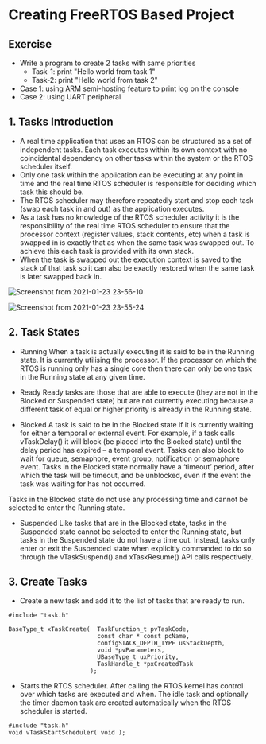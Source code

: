 <h1> Creating FreeRTOS Based Project </h1>

## Exercise
- Write a program to create 2 tasks with same priorities
	+ Task-1: print "Hello world from task 1" 
	+ Task-2: print "Hello world from task 2"
- Case 1: using ARM semi-hosting feature to print log on the console
- Case 2: using UART peripheral

## 1. Tasks Introduction 
- A real time application that uses an RTOS can be structured as a set of independent tasks. Each task executes within its own context with no coincidental dependency on other tasks within the system or the RTOS scheduler itself. 
- Only one task within the application can be executing at any point in time and the real time RTOS scheduler is responsible for deciding which task this should be. 
- The RTOS scheduler may therefore repeatedly start and stop each task (swap each task in and out) as the application executes. 
- As a task has no knowledge of the RTOS scheduler activity it is the responsibility of the real time RTOS scheduler to ensure that the processor context (register values, stack contents, etc) when a task is swapped in is exactly that as when the same task was swapped out. To achieve this each task is provided with its own stack. 
- When the task is swapped out the execution context is saved to the stack of that task so it can also be exactly restored when the same task is later swapped back in.

![Screenshot from 2021-01-23 23-56-10](https://user-images.githubusercontent.com/32474027/105630034-e0cd1800-5e89-11eb-92b0-69077df38084.png)

![Screenshot from 2021-01-23 23-55-24](https://user-images.githubusercontent.com/32474027/105630042-ecb8da00-5e89-11eb-8e04-cfb1a562f89d.png)

## 2. Task States
- Running
When a task is actually executing it is said to be in the Running state. It is currently utilising the processor. If the processor on which the RTOS is running only has a single core then there can only be one task in the Running state at any given time.

- Ready
Ready tasks are those that are able to execute (they are not in the Blocked or Suspended state) but are not currently executing because a different task of equal or higher priority is already in the Running state.

- Blocked
A task is said to be in the Blocked state if it is currently waiting for either a temporal or external event. For example, if a task calls vTaskDelay() it will block (be placed into the Blocked state) until the delay period has expired – a temporal event. Tasks can also block to wait for queue, semaphore, event group, notification or semaphore event. Tasks in the Blocked state normally have a ‘timeout’ period, after which the task will be timeout, and be unblocked, even if the event the task was waiting for has not occurred.

Tasks in the Blocked state do not use any processing time and cannot be selected to enter the Running state.

- Suspended
Like tasks that are in the Blocked state, tasks in the Suspended state cannot be selected to enter the Running state, but tasks in the Suspended state do not have a time out. Instead, tasks only enter or exit the Suspended state when explicitly commanded to do so through the vTaskSuspend() and xTaskResume() API calls respectively.

## 3. Create Tasks
- Create a new task and add it to the list of tasks that are ready to run.
```shell
#include "task.h"

BaseType_t xTaskCreate(  TaskFunction_t pvTaskCode,
                         const char * const pcName,
                         configSTACK_DEPTH_TYPE usStackDepth,
                         void *pvParameters,
                         UBaseType_t uxPriority,
                         TaskHandle_t *pxCreatedTask
                       );
```

- Starts the RTOS scheduler. After calling the RTOS kernel has control over which tasks are executed and when. The idle task and optionally the timer daemon task are created automatically when the RTOS scheduler is started.

```shell
#include "task.h"
void vTaskStartScheduler( void );
```




